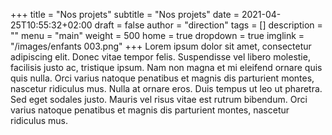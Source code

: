 +++
title       = "Nos projets"
subtitle    = "Nos projets"
date        = 2021-04-25T10:55:32+02:00
draft       = false
author      = "direction"
tags        = []
description = ""
menu        = "main"
weight      = 500
home        = true
dropdown    = true
imglink     = "/images/enfants 003.png"
+++
Lorem ipsum dolor sit amet, consectetur adipiscing elit. Donec vitae tempor felis. Suspendisse vel libero molestie, facilisis justo ac, tristique ipsum. Nam non magna et mi eleifend ornare quis quis nulla. Orci varius natoque penatibus et magnis dis parturient montes, nascetur ridiculus mus. Nulla at ornare eros. Duis tempus ut leo ut pharetra. Sed eget sodales justo. Mauris vel risus vitae est rutrum bibendum. Orci varius natoque penatibus et magnis dis parturient montes, nascetur ridiculus mus.
